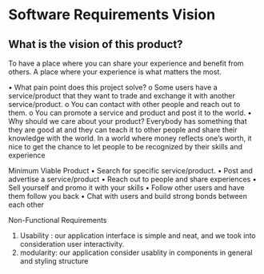 # Software Requirements Vision

## What is the vision of this product?

To have a place where you can share your experience and benefit from others. 
A place where your experience is what matters the most. 

•	What pain point does this project solve?
o	Some users have a service/product that they want to trade and exchange it with another service/product. 
o	You can contact with other people and reach out to them.
o	You can promote a service and product and post it to the world. 
•	Why should we care about your product?
Everybody has something that they are good at and they can teach it to other people and share their knowledge with the world. 
In a world where money reflects one’s worth, it nice to get the chance to let people to be recognized by their skills and experience 

Minimum Viable Product
•	Search for specific service/product.
•	Post and advertise a service/product 
•	Reach out to people and share experiences 
•	Sell yourself and promo it with your skills 
•	Follow other users and have them follow you back 
•	Chat with users and build  strong bonds between each other 

Non-Functional Requirements
1.	Usability : our application interface is simple and neat, and we took into consideration user interactivity.
2.	modularity: our application consider usablity in components in general and styling structure




